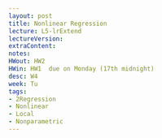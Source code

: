 ```yaml
---
layout: post
title: Nonlinear Regression
lecture: L5-lrExtend
lectureVersion: 
extraContent:
notes:
HWout: HW2 
HWin: HW1  due on Monday (17th midnight)
desc: W4
week: Tu
tags:
- 2Regression
- Nonlinear
- Local
- Nonparametric
---
```

